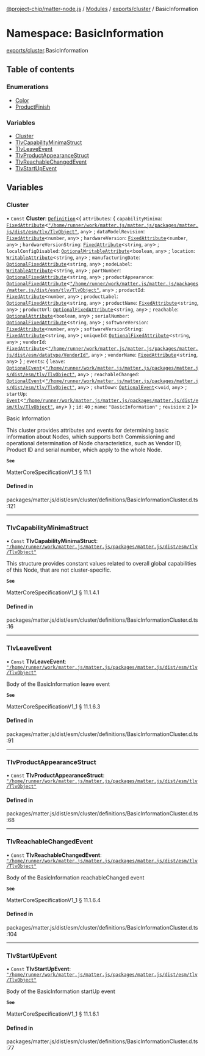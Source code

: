 [@project-chip/matter-node.js](../README.md) / [Modules](../modules.md) / [exports/cluster](exports_cluster.md) / BasicInformation

# Namespace: BasicInformation

[exports/cluster](exports_cluster.md).BasicInformation

## Table of contents

### Enumerations

- [Color](../enums/exports_cluster.BasicInformation.Color.md)
- [ProductFinish](../enums/exports_cluster.BasicInformation.ProductFinish.md)

### Variables

- [Cluster](exports_cluster.BasicInformation.md#cluster)
- [TlvCapabilityMinimaStruct](exports_cluster.BasicInformation.md#tlvcapabilityminimastruct)
- [TlvLeaveEvent](exports_cluster.BasicInformation.md#tlvleaveevent)
- [TlvProductAppearanceStruct](exports_cluster.BasicInformation.md#tlvproductappearancestruct)
- [TlvReachableChangedEvent](exports_cluster.BasicInformation.md#tlvreachablechangedevent)
- [TlvStartUpEvent](exports_cluster.BasicInformation.md#tlvstartupevent)

## Variables

### Cluster

• `Const` **Cluster**: [`Definition`](exports_cluster.ClusterFactory.md#definition)\<\{ `attributes`: \{ `capabilityMinima`: [`FixedAttribute`](../interfaces/exports_cluster.FixedAttribute.md)\<[`"/home/runner/work/matter.js/matter.js/packages/matter.js/dist/esm/tlv/TlvObject"`](exports_session._internal_.__home_runner_work_matter_js_matter_js_packages_matter_js_dist_esm_tlv_TlvObject_.md), `any`\> ; `dataModelRevision`: [`FixedAttribute`](../interfaces/exports_cluster.FixedAttribute.md)\<`number`, `any`\> ; `hardwareVersion`: [`FixedAttribute`](../interfaces/exports_cluster.FixedAttribute.md)\<`number`, `any`\> ; `hardwareVersionString`: [`FixedAttribute`](../interfaces/exports_cluster.FixedAttribute.md)\<`string`, `any`\> ; `localConfigDisabled`: [`OptionalWritableAttribute`](../interfaces/exports_cluster.OptionalWritableAttribute.md)\<`boolean`, `any`\> ; `location`: [`WritableAttribute`](../interfaces/exports_cluster.WritableAttribute.md)\<`string`, `any`\> ; `manufacturingDate`: [`OptionalFixedAttribute`](../interfaces/exports_cluster.OptionalFixedAttribute.md)\<`string`, `any`\> ; `nodeLabel`: [`WritableAttribute`](../interfaces/exports_cluster.WritableAttribute.md)\<`string`, `any`\> ; `partNumber`: [`OptionalFixedAttribute`](../interfaces/exports_cluster.OptionalFixedAttribute.md)\<`string`, `any`\> ; `productAppearance`: [`OptionalFixedAttribute`](../interfaces/exports_cluster.OptionalFixedAttribute.md)\<[`"/home/runner/work/matter.js/matter.js/packages/matter.js/dist/esm/tlv/TlvObject"`](exports_session._internal_.__home_runner_work_matter_js_matter_js_packages_matter_js_dist_esm_tlv_TlvObject_.md), `any`\> ; `productId`: [`FixedAttribute`](../interfaces/exports_cluster.FixedAttribute.md)\<`number`, `any`\> ; `productLabel`: [`OptionalFixedAttribute`](../interfaces/exports_cluster.OptionalFixedAttribute.md)\<`string`, `any`\> ; `productName`: [`FixedAttribute`](../interfaces/exports_cluster.FixedAttribute.md)\<`string`, `any`\> ; `productUrl`: [`OptionalFixedAttribute`](../interfaces/exports_cluster.OptionalFixedAttribute.md)\<`string`, `any`\> ; `reachable`: [`OptionalAttribute`](../interfaces/exports_cluster.OptionalAttribute.md)\<`boolean`, `any`\> ; `serialNumber`: [`OptionalFixedAttribute`](../interfaces/exports_cluster.OptionalFixedAttribute.md)\<`string`, `any`\> ; `softwareVersion`: [`FixedAttribute`](../interfaces/exports_cluster.FixedAttribute.md)\<`number`, `any`\> ; `softwareVersionString`: [`FixedAttribute`](../interfaces/exports_cluster.FixedAttribute.md)\<`string`, `any`\> ; `uniqueId`: [`OptionalFixedAttribute`](../interfaces/exports_cluster.OptionalFixedAttribute.md)\<`string`, `any`\> ; `vendorId`: [`FixedAttribute`](../interfaces/exports_cluster.FixedAttribute.md)\<[`"/home/runner/work/matter.js/matter.js/packages/matter.js/dist/esm/datatype/VendorId"`](exports_cluster._internal_.__home_runner_work_matter_js_matter_js_packages_matter_js_dist_esm_datatype_VendorId_.md), `any`\> ; `vendorName`: [`FixedAttribute`](../interfaces/exports_cluster.FixedAttribute.md)\<`string`, `any`\>  } ; `events`: \{ `leave`: [`OptionalEvent`](../interfaces/exports_cluster.OptionalEvent.md)\<[`"/home/runner/work/matter.js/matter.js/packages/matter.js/dist/esm/tlv/TlvObject"`](exports_session._internal_.__home_runner_work_matter_js_matter_js_packages_matter_js_dist_esm_tlv_TlvObject_.md), `any`\> ; `reachableChanged`: [`OptionalEvent`](../interfaces/exports_cluster.OptionalEvent.md)\<[`"/home/runner/work/matter.js/matter.js/packages/matter.js/dist/esm/tlv/TlvObject"`](exports_session._internal_.__home_runner_work_matter_js_matter_js_packages_matter_js_dist_esm_tlv_TlvObject_.md), `any`\> ; `shutDown`: [`OptionalEvent`](../interfaces/exports_cluster.OptionalEvent.md)\<`void`, `any`\> ; `startUp`: [`Event`](../interfaces/exports_cluster.Event.md)\<[`"/home/runner/work/matter.js/matter.js/packages/matter.js/dist/esm/tlv/TlvObject"`](exports_session._internal_.__home_runner_work_matter_js_matter_js_packages_matter_js_dist_esm_tlv_TlvObject_.md), `any`\>  } ; `id`: ``40`` ; `name`: ``"BasicInformation"`` ; `revision`: ``2``  }\>

Basic Information

This cluster provides attributes and events for determining basic information about Nodes, which supports both
Commissioning and operational determination of Node characteristics, such as Vendor ID, Product ID and serial
number, which apply to the whole Node.

**`See`**

MatterCoreSpecificationV1_1 § 11.1

#### Defined in

packages/matter.js/dist/esm/cluster/definitions/BasicInformationCluster.d.ts:121

___

### TlvCapabilityMinimaStruct

• `Const` **TlvCapabilityMinimaStruct**: [`"/home/runner/work/matter.js/matter.js/packages/matter.js/dist/esm/tlv/TlvObject"`](exports_session._internal_.__home_runner_work_matter_js_matter_js_packages_matter_js_dist_esm_tlv_TlvObject_.md)

This structure provides constant values related to overall global capabilities of this Node, that are not
cluster-specific.

**`See`**

MatterCoreSpecificationV1_1 § 11.1.4.1

#### Defined in

packages/matter.js/dist/esm/cluster/definitions/BasicInformationCluster.d.ts:16

___

### TlvLeaveEvent

• `Const` **TlvLeaveEvent**: [`"/home/runner/work/matter.js/matter.js/packages/matter.js/dist/esm/tlv/TlvObject"`](exports_session._internal_.__home_runner_work_matter_js_matter_js_packages_matter_js_dist_esm_tlv_TlvObject_.md)

Body of the BasicInformation leave event

**`See`**

MatterCoreSpecificationV1_1 § 11.1.6.3

#### Defined in

packages/matter.js/dist/esm/cluster/definitions/BasicInformationCluster.d.ts:91

___

### TlvProductAppearanceStruct

• `Const` **TlvProductAppearanceStruct**: [`"/home/runner/work/matter.js/matter.js/packages/matter.js/dist/esm/tlv/TlvObject"`](exports_session._internal_.__home_runner_work_matter_js_matter_js_packages_matter_js_dist_esm_tlv_TlvObject_.md)

#### Defined in

packages/matter.js/dist/esm/cluster/definitions/BasicInformationCluster.d.ts:68

___

### TlvReachableChangedEvent

• `Const` **TlvReachableChangedEvent**: [`"/home/runner/work/matter.js/matter.js/packages/matter.js/dist/esm/tlv/TlvObject"`](exports_session._internal_.__home_runner_work_matter_js_matter_js_packages_matter_js_dist_esm_tlv_TlvObject_.md)

Body of the BasicInformation reachableChanged event

**`See`**

MatterCoreSpecificationV1_1 § 11.1.6.4

#### Defined in

packages/matter.js/dist/esm/cluster/definitions/BasicInformationCluster.d.ts:104

___

### TlvStartUpEvent

• `Const` **TlvStartUpEvent**: [`"/home/runner/work/matter.js/matter.js/packages/matter.js/dist/esm/tlv/TlvObject"`](exports_session._internal_.__home_runner_work_matter_js_matter_js_packages_matter_js_dist_esm_tlv_TlvObject_.md)

Body of the BasicInformation startUp event

**`See`**

MatterCoreSpecificationV1_1 § 11.1.6.1

#### Defined in

packages/matter.js/dist/esm/cluster/definitions/BasicInformationCluster.d.ts:77
